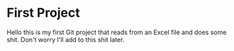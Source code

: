 # First Project

Hello this is my first Git project that reads from an Excel file and does some shit.
Don't worry I'll add to this shit later.
